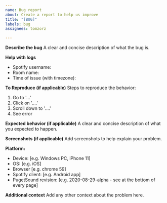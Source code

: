 ```yaml
---
name: Bug report
about: Create a report to help us improve
title: "[BUG]"
labels: bug
assignees: tomzorz

---
```


**Describe the bug**
A clear and concise description of what the bug is.

**Help with logs**
 - Spotify username:
 - Room name:
 - Time of issue (with timezone):

**To Reproduce (if applicable)**
Steps to reproduce the behavior:
1. Go to '...'
2. Click on '....'
3. Scroll down to '....'
4. See error

**Expected behavior (if applicable)**
A clear and concise description of what you expected to happen.

**Screenshots (if applicable)**
Add screenshots to help explain your problem.

**Platform:**
 - Device: [e.g. Windows PC, iPhone 11]
 - OS: [e.g. iOS]
 - Browser [e.g. chrome 59]
 - Spotify client: [e.g. Android app]
 - PugetSound revision: [e.g. 2020-08-29-alpha - see at the bottom of every page]

**Additional context**
Add any other context about the problem here.

